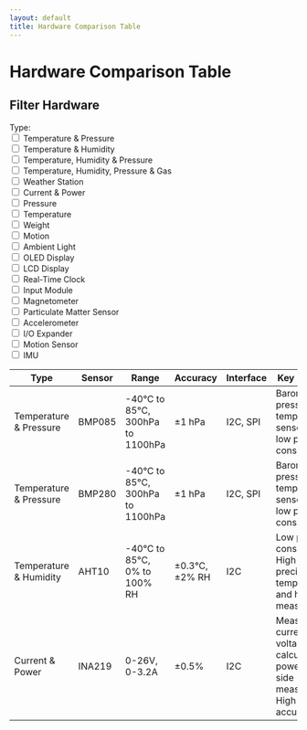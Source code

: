 ```yaml
---
layout: default
title: Hardware Comparison Table
---
```


# Hardware Comparison Table

## Filter Hardware

<div style="display: flex; flex-wrap: wrap;">
  <div style="margin-right: 20px;">
    <label>Type:</label>
    <div>
      <input type="checkbox" class="typeFilter" value="Temperature & Pressure"> Temperature & Pressure<br>
      <input type="checkbox" class="typeFilter" value="Temperature & Humidity"> Temperature & Humidity<br>
      <input type="checkbox" class="typeFilter" value="Temperature, Humidity & Pressure"> Temperature, Humidity & Pressure<br>
      <input type="checkbox" class="typeFilter" value="Temperature, Humidity, Pressure & Gas"> Temperature, Humidity, Pressure & Gas<br>
      <input type="checkbox" class="typeFilter" value="Weather Station"> Weather Station<br>
      <input type="checkbox" class="typeFilter" value="Current & Power"> Current & Power<br>
      <input type="checkbox" class="typeFilter" value="Pressure"> Pressure<br>
      <input type="checkbox" class="typeFilter" value="Temperature"> Temperature<br>
      <input type="checkbox" class="typeFilter" value="Weight"> Weight<br>
      <input type="checkbox" class="typeFilter" value="Motion"> Motion<br>
      <input type="checkbox" class="typeFilter" value="Ambient Light"> Ambient Light<br>
      <input type="checkbox" class="typeFilter" value="OLED Display"> OLED Display<br>
      <input type="checkbox" class="typeFilter" value="LCD Display"> LCD Display<br>
      <input type="checkbox" class="typeFilter" value="Real-Time Clock"> Real-Time Clock<br>
      <input type="checkbox" class="typeFilter" value="Input Module"> Input Module<br>
      <input type="checkbox" class="typeFilter" value="Magnetometer"> Magnetometer<br>
      <input type="checkbox" class="typeFilter" value="Particulate Matter Sensor"> Particulate Matter Sensor<br>
      <input type="checkbox" class="typeFilter" value="Accelerometer"> Accelerometer<br>
      <input type="checkbox" class="typeFilter" value="I/O Expander"> I/O Expander<br>
      <input type="checkbox" class="typeFilter" value="Motion Sensor"> Motion Sensor<br>
      <input type="checkbox" class="typeFilter" value="IMU"> IMU<br>
    </div>
  </div>
</div>

<div style="overflow-x: auto;">
  <table id="comparisonTable">
    <thead>
      <tr>
        <th>Type</th>
        <th>Sensor</th>
        <th>Range</th>
        <th>Accuracy</th>
        <th>Interface</th>
        <th>Key Features</th>
      </tr>
    </thead>
    <tbody>
      <tr>
        <td data-type="Temperature & Pressure">Temperature & Pressure</td>
        <td>BMP085</td>
        <td>-40°C to 85°C, 300hPa to 1100hPa</td>
        <td>±1 hPa</td>
        <td>I2C, SPI</td>
        <td>Barometric pressure and temperature sensor with low power consumption</td>
      </tr>
      <tr>
        <td data-type="Temperature & Pressure">Temperature & Pressure</td>
        <td>BMP280</td>
        <td>-40°C to 85°C, 300hPa to 1100hPa</td>
        <td>±1 hPa</td>
        <td>I2C, SPI</td>
        <td>Barometric pressure and temperature sensor with low power consumption</td>
      </tr>
      <tr>
        <td data-type="Temperature & Humidity">Temperature & Humidity</td>
        <td>AHT10</td>
        <td>-40°C to 85°C, 0% to 100% RH</td>
        <td>±0.3°C, ±2% RH</td>
        <td>I2C</td>
        <td>Low power consumption, High precision temperature and humidity measurement</td>
      </tr>
      <tr>
        <td data-type="Current & Power">Current & Power</td>
        <td>INA219</td>
        <td>0-26V, 0-3.2A</td>
        <td>±0.5%</td>
        <td>I2C</td>
        <td>Measures current and voltage, Can calculate power, High-side measurement, High accuracy</td>
      </tr>
      <!-- Continue filling in the rows for the rest of the hardware -->
      <!-- Make sure each row has the appropriate data-type attribute -->
    </tbody>
  </table>
</div>

<script>
document.querySelectorAll('.typeFilter').forEach(filter => {
  filter.addEventListener('change', filterTable);
});

function filterTable() {
  const typeFilters = Array.from(document.querySelectorAll('.typeFilter:checked')).map(cb => cb.value);

  const rows = document.querySelectorAll('#comparisonTable tbody tr');

  rows.forEach(row => {
    const typeCell = row.children[0];
    const typeMatch = typeFilters.length === 0 || typeFilters.includes(typeCell.getAttribute('data-type'));
    row.style.display = typeMatch ? '' : 'none';
  });
}
</script>
